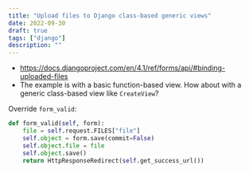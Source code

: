 ```yaml
---
title: "Upload files to Django class-based generic views"
date: 2022-09-30
draft: true
tags: ["django"]
description: ""
---
```


- https://docs.djangoproject.com/en/4.1/ref/forms/api/#binding-uploaded-files
- The example is with a basic function-based view. How about with a generic class-based view like `CreateView`?

Override `form_valid`:

```python
def form_valid(self, form):
    file = self.request.FILES["file"]
    self.object = form.save(commit=False)
    self.object.file = file
    self.object.save()
    return HttpResponseRedirect(self.get_success_url())
```
